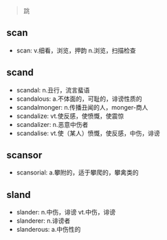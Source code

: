 > 跳

## scan

- scan: v.细看，浏览，押韵 n.浏览，扫描检查

## scand

- scandal: n.丑行，流言蜚语
- scandalous: a.不体面的，可耻的，诽谤性质的
- scandalmonger: n.传播丑闻的人，monger-商人
- scandalize: vt.使反感，使愤慨，使震惊
- scandalizer: n.恶意中伤者
- scandalise: vt.使（某人）愤慨，使反感，中伤，诽谤

## scansor

- scansorial: a.攀附的，适于攀爬的，攀禽类的

## sland

- slander: n.中伤，诽谤 vt.中伤，诽谤
- slanderer: n.诽谤者
- slanderous: a.中伤性的